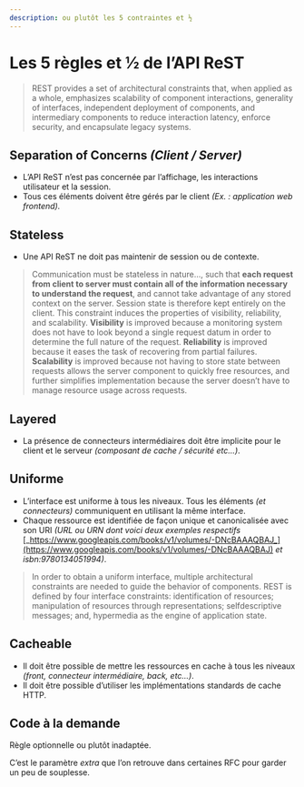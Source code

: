 ```yaml
---
description: ou plutôt les 5 contraintes et ½
---
```


# Les 5 règles et ½ de l’API ReST

> REST provides a set of architectural constraints that, when applied as a whole, emphasizes scalability of component interactions, generality of interfaces, independent deployment of components, and intermediary components to reduce interaction latency, enforce security, and encapsulate legacy systems.

## **Separation of Concerns** _**\(Client / Server\)**_

* L’API ReST n’est pas concernée par l’affichage, les interactions utilisateur et la session.
* Tous ces éléments doivent être gérés par le client _\(Ex. : application web frontend\)._

## **Stateless**

* Une API ReST ne doit pas maintenir de session ou de contexte.

> Communication must be stateless in nature..., such that **each request from client to server must contain all of the information necessary to understand the request**, and cannot take advantage of any stored context on the server. Session state is therefore kept entirely on the client. This constraint induces the properties of visibility, reliability, and scalability. **Visibility** is improved because a monitoring system does not have to look beyond a single request datum in order to determine the full nature of the request. **Reliability** is improved because it eases the task of recovering from partial failures. **Scalability** is improved because not having to store state between requests allows the server component to quickly free resources, and further simplifies implementation because the server doesn’t have to manage resource usage across requests.

## **Layered**

* La présence de connecteurs intermédiaires doit être implicite pour le client et le serveur _\(composant de cache / sécurité etc…\)_.

## **Uniforme**

* L’interface est uniforme à tous les niveaux. Tous les éléments _\(et connecteurs\)_ communiquent en utilisant la même interface.
* Chaque ressource est identifiée de façon unique et canonicalisée avec son URI _\(URL ou URN dont voici deux exemples respectifs_ [_https://www.googleapis.com/books/v1/volumes/-DNcBAAAQBAJ_](https://www.googleapis.com/books/v1/volumes/-DNcBAAAQBAJ) _et isbn:9780134051994\)_.

> In order to obtain a uniform interface, multiple architectural constraints are needed to guide the behavior of components. REST is defined by four interface constraints: identification of resources; manipulation of resources through representations; selfdescriptive messages; and, hypermedia as the engine of application state.

## **Cacheable**

* Il doit être possible de mettre les ressources en cache à tous les niveaux _\(front, connecteur intermédiaire, back, etc…\)_.
* Il doit être possible d’utiliser les implémentations standards de cache HTTP.

## Code à la demande

Règle optionnelle ou plutôt inadaptée.

C’est le paramètre _extra_ que l’on retrouve dans certaines RFC pour garder un peu de souplesse.



